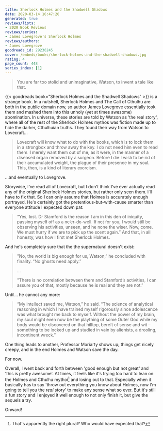 ```yaml
---
title: Sherlock Holmes and the Shadwell Shadows
date: 2020-03-14 16:47:20
generated: true
reviews/lists:
- 2020 Book Reviews
reviews/series:
- James Lovegrove's Sherlock Holmes
reviews/authors:
- James Lovegrove
goodreads_id: 29236245
cover: /embeds/books/sherlock-holmes-and-the-shadwell-shadows.jpg
rating: 4
page_count: 448
series_index: [1]
---
```

> You are far too stolid and unimaginative, Watson, to invent a tale like that.

{{< goodreads book="Sherlock Holmes and the Shadwell Shadows" >}} is a strange book. In a nutshell, Sherlock Holmes and The Call of Cthulhu are both in the public domain now, so author James Lovegrove essentially took them and mashed them into this unholy (yet at times awesome) abomination. In universe, these stories are told by Watson as 'the real story', where all of the rest of the Sherlock Holmes mythos was fiction made up to hide the darker, Cthulhuian truths. They found their way from Watson to Lovecraft...  

<!--more-->

> Lovecraft will know what to do with the books, which is to lock them in a strongbox and throw away the key. I do not need him even to read them. I merely want them out of me, as it were, in the manner of a diseased organ removed by a surgeon. Before I die I wish to be rid of their accumulated weight, the plague of their presence in my soul. This, then, is a kind of literary exorcism.

...and eventually to Lovegrove.  

Storywise, I've read all of Lovecraft, but I don't think I've ever actually read any of the original Sherlock Holmes stories, but rather only seen them. I'll have to fix that. So I can only assume that Holmes is accurately enough portrayed. He's certainly got the pretentious-but-with-cause smarter than everyone attitude I expected down pat:  

> “Yes, lost. Dr Stamford is the reason I am in this den of iniquity, passing myself off as a ne’er-do-well. If not for you, I would still be observing his activities, unseen, and he none the wiser. Now, come. We must hurry if we are to pick up the scent again.” And that, in all honesty, was how I first met Sherlock Holmes.

And he's completely sure that the the supernatural doesn't exist:  

> "No, the world is big enough for us, Watson,” he concluded with finality. “No ghosts need apply.”  
>
> ...  
>
> "There is no correlation between them and Stamford’s activities, I can assure you of that, mostly because he is real and they are not.”  

Until... he cannot any more:  

> “My intellect saved me, Watson,” he said. “The science of analytical reasoning in which I have trained myself rigorously since adolescence was what brought me back to myself. Without the power of my brain, my soul might even now be the plaything of some Outer God while my body would be discovered on that hilltop, bereft of sense and wit – something to be locked up and studied in vain by alienists, a drooling, incontinent wreck.”  

One thing leads to another, Professor Moriarty shows up, things get nicely creepy, and in the end Holmes and Watson save the day.  

For now.  

Overall, I went back and forth between 'good enough but not great' and 'this is pretty awesome'. At times, it feels like it's trying too hard to lean on the Holmes and Cthulhu mythoi[^plural] and losing out to that. Especially when it basically has to say 'throw out everything you know about Holmes, now I'm going to tell you the _real_ story' to make any sense what so ever. But it's still a fun story and I enjoyed it well enough to not only finish it, but give the sequels a try.  

Onward!  

[^plural]: That's apparently the right plural? Who would have expected that?